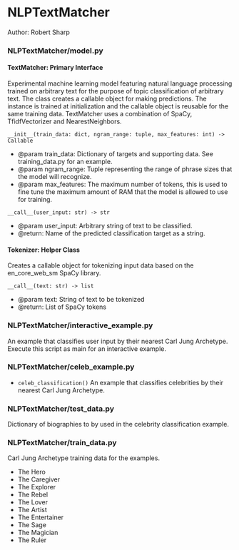 # NLPTextMatcher
Author: Robert Sharp

### NLPTextMatcher/model.py

#### TextMatcher: Primary Interface
Experimental machine learning model featuring natural language processing 
trained on arbitrary text for the purpose of topic classification of arbitrary 
text. The class creates a callable object for making predictions. The instance 
is trained at initialization and the callable object is reusable for the same 
training data. TextMatcher uses a combination of SpaCy, TfidfVectorizer 
and NearestNeighbors.

`__init__(train_data: dict, ngram_range: tuple, max_features: int) -> Callable`
- @param train_data: Dictionary of targets and supporting data. See
training_data.py for an example.
- @param ngram_range: Tuple representing the range of phrase sizes that
the model will recognize.
- @param max_features: The maximum number of tokens, this is used to
fine tune the maximum amount of RAM that the model is allowed to use
for training.

`__call__(user_input: str) -> str`
- @param user_input: Arbitrary string of text to be classified.
- @return: Name of the predicted classification target as a string.

#### Tokenizer: Helper Class
Creates a callable object for tokenizing input data based on the en_core_web_sm 
SpaCy library.

`__call__(text: str) -> list`
- @param text: String of text to be tokenized 
- @return: List of SpaCy tokens

### NLPTextMatcher/interactive_example.py
An example that classifies user input by their nearest Carl Jung Archetype.
Execute this script as main for an interactive example.

### NLPTextMatcher/celeb_example.py
- `celeb_classification()`
An example that classifies celebrities by their nearest Carl Jung Archetype.

### NLPTextMatcher/test_data.py
Dictionary of biographies to by used in the celebrity classification example.

### NLPTextMatcher/train_data.py
Carl Jung Archetype training data for the examples.
- The Hero
- The Caregiver
- The Explorer
- The Rebel
- The Lover
- The Artist
- The Entertainer
- The Sage
- The Magician
- The Ruler

